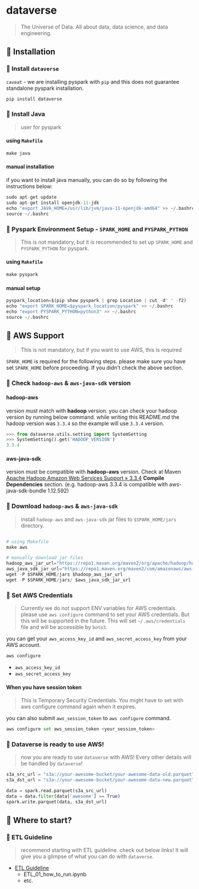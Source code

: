 # dataverse
> The Universe of Data. All about data, data science, and data engineering.

## 🌌 Installation

### 🌠 Install `dataverse`
`caveat` - we are installing pyspark with `pip` and this does not guarantee standalone pyspark installation. 

```python
pip install dataverse
```

### 🌠 Install Java
> user for pyspark

#### using `Makefile`
```python
make java
```

#### manual installation
if you want to install java manually, you can do so by following the instructions below:

```python
sudo apt-get update
sudo apt-get install openjdk-11-jdk
echo "export JAVA_HOME=/usr/lib/jvm/java-11-openjdk-amd64" >> ~/.bashrc
source ~/.bashrc
```

### 🌠 Pyspark Environment Setup - `SPARK_HOME` and `PYSPARK_PYTHON`
> This is not mandatory, but it is recommended to set up `SPARK_HOME` and `PYSPARK_PYTHON` for pyspark.

#### using `Makefile`
```python
make pyspark
```

#### manual setup
```python
pyspark_location=$(pip show pyspark | grep Location | cut -d' ' -f2)
echo "export SPARK_HOME=$pyspark_location/pyspark" >> ~/.bashrc
echo "export PYSPARK_PYTHON=python3" >> ~/.bashrc
source ~/.bashrc
```

## 🌌 AWS Support
> This is not mandatory, but if you want to use AWS, this is required

`SPARK_HOME` is required for the following steps. please make sure you have set `SPARK_HOME` before proceeding. If you didn't check the above section.

### 🌠 Check `hadoop-aws` & `aws-java-sdk` version

#### **hadoop-aws**
version must match with **hadoop** version. you can check your hadoop version by running below command. while writing this README.md the hadoop version was `3.3.4` so the example will use `3.3.4` version.

```python
>>> from dataverse.utils.setting import SystemSetting
>>> SystemSetting().get('HADOOP_VERSION')
3.3.4
```

#### **aws-java-sdk**
version must be compatible with **hadoop-aws** version. Check at Maven [Apache Hadoop Amazon Web Services Support » 3.3.4](https://mvnrepository.com/artifact/org.apache.hadoop/hadoop-aws/3.3.4) **Compile Dependencies** section. (e.g. hadoop-aws 3.3.4 is compatible with aws-java-sdk-bundle 1.12.592)


### 🌠 Download `hadoop-aws` & `aws-java-sdk`
> install `hadoop-aws` and `aws-java-sdk` jar files to `$SPARK_HOME/jars` directory.
```python

# using Makefile
make aws

# manually download jar files
hadoop_aws_jar_url="https://repo1.maven.org/maven2/org/apache/hadoop/hadoop-aws/3.3.4/hadoop-aws-3.3.4.jar"
aws_java_sdk_jar_url="https://repo1.maven.org/maven2/com/amazonaws/aws-java-sdk-bundle/1.12.592/aws-java-sdk-bundle-1.12.592.jar"
wget -P $SPARK_HOME/jars $hadoop_aws_jar_url
wget -P $SPARK_HOME/jars/ $aws_java_sdk_jar_url
```

### 🌠 Set AWS Credentials
> Currently we do not support ENV variables for AWS credentials. please use `aws configure` command to set your AWS credentials. But this will be supported in the future. This will set `~/.aws/credentials` file and will be accessible by `boto3`.

you can get your `aws_access_key_id` and `aws_secret_access_key` from your AWS account.

```python
aws configure
```
- `aws_access_key_id`
- `aws_secret_access_key`


#### When you have session token
> This is Temporary Security Credentials. You might have to set with aws configure command again when it expires.

you can also submit `aws_session_token` to `aws configure` command. 
```python
aws configure set aws_session_token <your_session_token>
```

### 🌠 Dataverse is ready to use AWS!
> now you are ready to use `dataverse` with AWS! Every other details will be handled by `dataverse`!

```python
s3a_src_url = "s3a://your-awesome-bucket/your-awesome-data-old.parquet"
s3a_dst_url = "s3a://your-awesome-bucket/your-awesome-data-new.parquet"

data = spark.read.parquet(s3a_src_url)
data = data.filter(data['awesome'] == True)
spark.write.parquet(data, s3a_dst_url)
```


## 🌌 Where to start?

### 🌠 ETL Guideline
> recommend starting with ETL guideline. check out below links! It will give you a glimpse of what you can do with `dataverse`.

- [ETL Guideline](https://github.com/UpstageAI/dataverse/tree/main/guideline/etl)
    - ETL_01_how_to_run.ipynb
    - etc.

